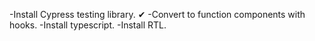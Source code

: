 -Install Cypress testing library. ✔
-Convert to function components with hooks.
-Install typescript.
-Install RTL.
